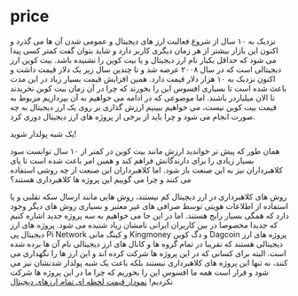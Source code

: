# price
نزدیک به ۱۰ سال از شروع فعالیت ارز های دیجیتال و عمومی شدن آن ها می گذرد و اکنون این بازار بیشتر از هر زمان دیگری کاربر دارد و شاید بتوان گفت کمتر کسی پیدا می شود که حداقل یکبار نام ارز دیجیتال و یا بیت کوین را نشنیده باشد. بیت کوین ارز دیجیتالی است که در سال ۲۰۰۸ عرضه شد و تا چندین سال زیر یک دلار قیمت داشت و اکنون نزدیک به ۱۰ هزار دلار قیمت دارد. همین افزایش قیمت بسیار زیاد در این مدت باعث شده است تا بسیاری افسوس این را بخورند که چرا در آن زمان بیت کوین نخریدند تا الان میلیاردر باشند. اما موضوعی که در ادامه می خواهیم به آن بپردازیم مربوط به قیمت بیت کوین نیست، می خواهیم ببینیم ارزش گذاری بر روی یک ارز دیجیتال به چه صورت انجام می شود و چرا باید از برخی از پروژه های ارز دیجیتال دوری کرد.

یک شبه پولدار شوید!

همان طور که پیش تر خواندید ارزش مانند بیت کوین در کمتر از ۱۰ سال توانست سود بسیار زیادی را برای دارندگانش فراهم کند و همین امر باعث شده است تا پای کلاهبرداران نیز به این صنعت باز شود. اما کلاهبرداران این صنعت از چه روشی استفاده می کنند و چرا می گوییم این پروژه ها کلاهبرداری هستند؟

روش های کلاهبرداری در ارز دیجیتال کم نیستند، روش هایی مانند ارسال سکه تقلبی و یا استفاده از اطلاعات هویتی توسط صرافی های غیر معتبر و بسیاری روش های دیگر وجود دارد که همگی بسیار رایج هستند. اما در این جا می خواهیم به سه پروژه جدید اشاره کنیم که جدیدا مخصوصا در بین کاربران ایرانی نامشان زیاد شنیده می شود. پروژه های ارز دیجیتال پی Pi Network و کینگ مانی Kingmoney و دگ کوین Dagcoin پروژه های ارز دیجیتالی هستند که تقریبا در تمام گروه ها و کانال های ارز دیجیتالی نام آن ها برده شده است. البته برای کسانی که در این پروژه ها شرکت کرده اند و این ارز ها را نگهداری می کنند، نه تنها این پروژه های کلاهبرداری نیستند بلکه باعث یک شبه پولدار شدنشان نیز می شود و قرار است همه ما افسوس این را بخوریم که چرا ما در این پروژه ها شرکت نکردیم!
<a href="https://arztoday.com/live/"> نمودار قیمت لحظه ای تمام ارزهای دیجیتال</a>
